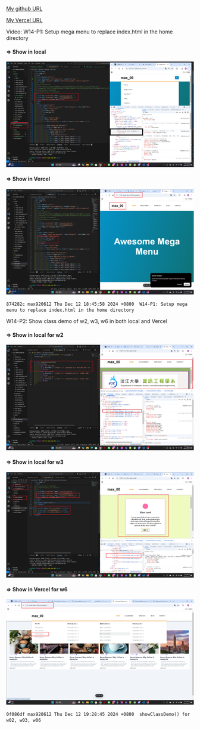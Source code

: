 [My github URL](https://github.com/max920612/1131-sweb-demo-00)

[My Vercel URL](https://1131-sweb-demo-00.vercel.app/)

Video: W14-P1: Setup mega menu to replace index.html in the home directory
 
#### => Show in local
 
![](w14-p1-1.png)
 
#### => Show in Vercel
 
![](w14-p1-2.png)
 
```
874282c max920612 Thu Dec 12 18:45:58 2024 +0800  W14-P1: Setup mega menu to replace index.html in the home directory
```

W14-P2: Show class demo of w2, w3, w6 in both local and Vercel
 
#### => Show in local for w2
 
![](w14-p2-1.png)
 
#### => Show in local for w3
 
![](w14-p2-2.png)
 
#### => Show in Vercel for w6
 
![](w14-p2-3.png)
 
```
0f086df max920612 Thu Dec 12 19:28:45 2024 +0800  showClassDemo() for w02, w03, w06
```